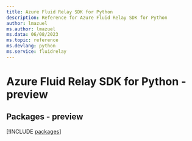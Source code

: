 ```yaml
---
title: Azure Fluid Relay SDK for Python
description: Reference for Azure Fluid Relay SDK for Python
author: lmazuel
ms.author: lmazuel
ms.data: 06/08/2023
ms.topic: reference
ms.devlang: python
ms.service: fluidrelay
---
```

# Azure Fluid Relay SDK for Python - preview
## Packages - preview
[!INCLUDE [packages](fluid-relay-index.md)]